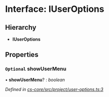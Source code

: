 # Interface: IUserOptions

## Hierarchy

* **IUserOptions**

## Properties

### `Optional` showUserMenu

• **showUserMenu**? : *boolean*

*Defined in [cs-core/src/project/user-options.ts:3](https://github.com/RichardHovenkamp/csnext/blob/eefa977/packages/cs-core/src/project/user-options.ts#L3)*
